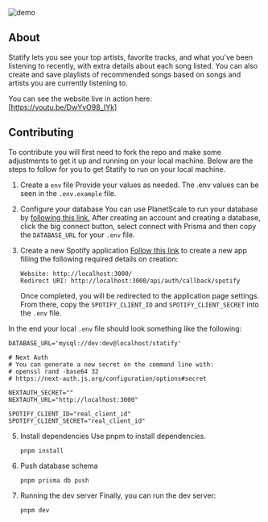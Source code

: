 ![demo](https://media.discordapp.net/attachments/1106206570091663410/1163612175546458213/demo-1.png?ex=65403549&is=652dc049&hm=6ffce081a06be2c2dee04be19706877a6eebaf39ef70c239fcfcf0c28a4ede08&=&width=954&height=537)

## About

Statify lets you see your top artists, favorite tracks, and what you've been listening to recently, with extra details about each song listed. You can also create and save playlists of recommended songs based on songs and artists you are currently listening to. 

You can see the website live in action here: [https://youtu.be/DwYvO98_IYk]

## Contributing

To contribute you will first need to fork the repo and make some adjustments to get it up and running on your local machine. Below are the steps to follow for you to get Statify to run on your local machine.

1. Create a `env` file
   Provide your values as needed. The .env values can be seen in the `.env.example` file.

2. Configure your database
   You can use PlanetScale to run your database by [following this link.](https://planetscale.com/docs/tutorials/planetscale-quick-start-guide) After creating an account and creating a database, click the big connect button, select connect with Prisma and then copy the `DATABASE_URL` for your `.env` file.

3. Create a new Spotify application
   [Follow this link](https://developer.spotify.com/documentation/web-api/concepts/apps) to create a new app filling the following required details on creation:

   ```
   Website: http://localhost:3000/
   Redirect URI: http://localhost:3000/api/auth/callback/spotify
   ```

   Once completed, you will be redirected to the application page settings. From there, copy the `SPOTIFY_CLIENT_ID` and `SPOTIFY_CLIENT_SECRET` into the `.env` file.

In the end your local `.env` file should look something like the following:

```
DATABASE_URL='mysql://dev:dev@localhost/statify'

# Next Auth
# You can generate a new secret on the command line with:
# openssl rand -base64 32
# https://next-auth.js.org/configuration/options#secret

NEXTAUTH_SECRET=""
NEXTAUTH_URL="http://localhost:3000"

SPOTIFY_CLIENT_ID="real_client_id"
SPOTIFY_CLIENT_SECRET="real_client_id"
```

5. Install dependencies
   Use pnpm to install dependencies.

   ```
   pnpm install
   ```

6. Push database schema

   ```
   pnpm prisma db push
   ```

7. Running the dev server
   Finally, you can run the dev server:

   ```
   pnpm dev
   ```
